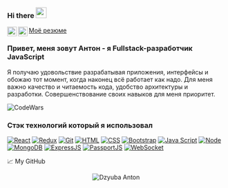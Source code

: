 ### Hi there <img src="https://media.giphy.com/media/hvRJCLFzcasrR4ia7z/giphy.gif" width="25px">

<a href="https://t.me/DzyubaAnton">
  <img align="left" alt="Dzyuba Anton | Telegram" width="22px" src="https://upload.wikimedia.org/wikipedia/commons/thumb/5/5c/Telegram_Messenger.png/768px-Telegram_Messenger.png" />
</a>

<a href="https://www.linkedin.com/in/antondzyuba/">
  <img align="left" alt="Dzyuba Anton | LinkedIN" width="22px" src="https://raw.githubusercontent.com/peterthehan/peterthehan/master/assets/linkedin.svg" />
</a>
<a href='https://drive.google.com/file/d/13tUuoiJKBFLpInWCtEJNxoPbpQXA99XR/view?usp=sharing'>Моё резюме</a>

<br />
  
### Привет, меня зовут Антон - я Fullstack-разработчик JavaScript

Я получаю удовольствие разрабатывая приложения, интерфейсы и обожаю тот момент, когда наконец всё работает как надо. Для меня важно качество  и читаемость кода, удобство архитектуры и разработки. Совершенствование своих навыков для меня приоритет.

![CodeWars](https://www.codewars.com/users/BeardShaman/badges/large)

### Стэк технологий который я использовал
[![React](https://shields.io/badge/-React-282c34?logo=react&style=for-the-badge)](https://reactjs.org/)
[![Redux](https://shields.io/badge/-Redux-710B77?logo=redux&style=for-the-badge)](https://redux.js.org/)
[![Git](https://shields.io/badge/-Git-f0efe7?logo=git&style=for-the-badge)](https://git-scm.com/)
[![HTML](https://shields.io/badge/-HTML5-E34F26?logo=html5&style=for-the-badge&logoColor=fff)](https://html5book.ru/html-html5/)
[![CSS](https://shields.io/badge/-CSS3-1572B6?logo=css3&style=for-the-badge&logoColor=fff)](https://html5book.ru/osnovy-css/)
[![Bootstrap](https://img.shields.io/badge/-Bootstrap-f9fbfa?logo=bootstrap&style=for-the-badge)](https://getbootstrap.com/)
[![Java Script](https://shields.io/badge/-Java_Script-F7DF1E?logo=javascript&style=for-the-badge&logoColor=222)](https://learn.javascript.ru/)
[![Node](https://shields.io/badge/-Node-333?logo=node.js&style=for-the-badge)](https://nodejs.org/en/)
[![MongoDB](https://shields.io/badge/-MongoDB-f9fbfa?logo=MongoDB&style=for-the-badge)](https://www.mongodb.com/)
[![ExpressJS](https://img.shields.io/badge/-Express.js-333?logo=express&style=for-the-badge)](https://expressjs.com/ru/)
[![PassportJS](https://img.shields.io/badge/-Passport.js-000000?logo=passportjs&style=for-the-badge)](http://www.passportjs.org/)
[![WebSocket](https://img.shields.io/badge/-WebSocket-f9fbfa?logo=websocket&style=for-the-badge)](https://developer.mozilla.org/ru/docs/Web/API/WebSocket)


📈 My GitHub 

<p align="center"> <img src="https://github-readme-stats.vercel.app/api?username=DzyubaAnton&show_icons=true&theme=gotham" alt="Dzyuba Anton" />
